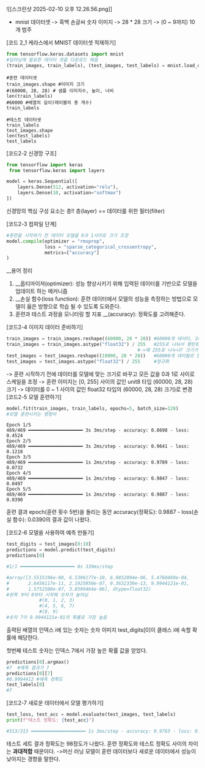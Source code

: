 
![[스크린샷 2025-02-10 오후 12.26.56.png]]
- mnist 데이터셋
	-> 흑백 손글씨 숫자 이미지
	-> 28 * 28 크기
	-> (0 ~ 9까지) 10개 범주
	
[코드 2_1 케라스에서 MNIST 데이터셋 적재하기]
```python
from tensorflow.keras.datasets import mnist
#딥러닝에 필요한 데이터 셋을 다운로드 해옴
(train_images, train_labels), (test_images, test_labels) = mnist.load_data()
```
```
#훈련 데이터셋 
train_images.shape #이미지 크기
#(60000, 28, 28) # 샘플 이미지수, 높이, 너비
len(train_labels)
#60000 #배열의 길이(레이블의 총 개수)
train_labels

#테스트 데이터셋
train_labels
test_images.shape
len(test_labels)
test_labels
```

[코드2-2 신경망 구조]
```python
from tensorflow import keras
 from tensorflow.keras import layers

model = keras.Sequential([
	layers.Dense(512, activation="relu"),
	layers.Dense(10, activation="softmax")
])
```
신경망의 핵심 구성 요소는 층!! 층(layer) == 데이터를 위한 필터(filter)

[코드2-3 컴파일 단계]
```python
#훈련을 시작하기 전 데이터 모델을 0과 1사이로 크기 조정
model.compile(optimizer = "rmsprop",
			  loss = "sparse_categorical_crossentropy", 
			  metrics=["accuracy"]
)
```

__용어 정리
1. __옵티마이저(optimizer): 성능 향상시키기 위해 입력된 데이터를 기반으로 모델을 업데이트 하는 메커니즘
2. __손실 함수(loss function): 훈련 데이터에서 모델의 성능을 측정하는 방법으로 모델이 옳은 방향으로 학습 될 수 있도록 도와준다.
3. 훈련과 테스트 과정을 모니터링 할 지표 __(accuracy): 정확도를 고려해준다.

[코드2-4 이미지 데이터 준비하기]
```python
train_images = train_images.reshape((60000, 28 * 28)) #60000개 데이터, 28*28 픽셀
train_images = train_images.astype("float32") / 255   #255로 나눠서 평탄화 작업
												#->왜 255로 나누냐? 크기가 255라서
test_images = test_images.reshape((10000, 28 * 28))   #60000개 데이털르 10000개 데이터로 줄이는 과정
test_images = test_images.astype("float32") / 255     #정규화
```
-> 훈련 시작하기 전에 데이터를 모델에 맞는 크기로 바꾸고 모든 값을 0과 1로 사이로 스케일을 조정
-> 훈련 이미지는 [0, 255] 사이의 값인 unit8 타입 (60000, 28, 28) 크기
-> 데이터를 0 ~ 1 사이의 값인 float32 타입의 (60000, 28, 28) 크기)로 변경
[코드2-5 모델 훈련하기]
```python
model.fit(train_images, train_labels, epochs=5, batch_size=128)
#모델 훈련시키는 명령어
```

```
Epoch 1/5
469/469 ━━━━━━━━━━━━━━━━━━━━ 3s 3ms/step - accuracy: 0.8698 - loss: 0.4524
Epoch 2/5
469/469 ━━━━━━━━━━━━━━━━━━━━ 3s 2ms/step - accuracy: 0.9641 - loss: 0.1218
Epoch 3/5
469/469 ━━━━━━━━━━━━━━━━━━━━ 1s 2ms/step - accuracy: 0.9789 - loss: 0.0732
Epoch 4/5
469/469 ━━━━━━━━━━━━━━━━━━━━ 1s 2ms/step - accuracy: 0.9847 - loss: 0.0497
Epoch 5/5
469/469 ━━━━━━━━━━━━━━━━━━━━ 1s 2ms/step - accuracy: 0.9887 - loss: 0.0390
```

훈련 결과 epoch(훈련 횟수 5번)을 돌리는 동안 accuracy(정확도): 0.9887 - loss(손실 함수): 0.0390의 결과 값이 나왔다.

[코드2-6 모델을 사용하여 예측 만들기]
```python
test_digits = test_images[0:10]
predictions = model.predict(test_digits)
predictions[0]

#1/1 ━━━━━━━━━━━━━━━━━━━━ 0s 339ms/step

#array([3.5515196e-08, 6.5396177e-10, 6.9852094e-06, 5.4760469e-04,
#       2.6456117e-11, 2.1925950e-07, 9.3632339e-13, 9.9944121e-01,
#       1.5752508e-07, 3.8599464e-06], dtype=float32)
#왼쪽 부터 0부터 시작해 숫자가 늘어남
			#(0, 1, 2, 3)
			#(4, 5, 6, 7)
			#(8, 9)
#숫자 7이 9.9944121e-01의 확률로 가장 높음
```

출력된 배열의 인덱스 i에 있는 숫자는 숫자 이미지 test_digits[0]이 클래스 i에 속할 확률에 해당한다.

첫번째 테스트 숫자는 인덱스 7에서 가장 높은 확률 값을 얻었다. 
```python
predictions[0].argmax()
#7  #예측 결과가 7
predictions[0][7]
#0.9994412 #예측 정확도
test_labels[0]
#7 
```

[코드2-7 새로운 데이터에서 모델 평가하기]
```python
test_loss, test_acc = model.evaluate(test_images, test_labels)
print(f"테스트 정확도: {test_acc}")

#313/313 ━━━━━━━━━━━━━━━━━━━━ 1s 3ms/step - accuracy: 0.9763 - loss: 0.0741 테스트 정확도: 0.980400025844574
```

테스트 세트 결과 정확도는 98정도가 나왔다. 
훈련 정확도와 테스트 정확도 사이의 차이는 **과대적합** 때문이다.
->머신 러닝 모델이 훈련 데이터보다 새로운 데이터에서 성능이 낮아지는 경향을 말한다.

